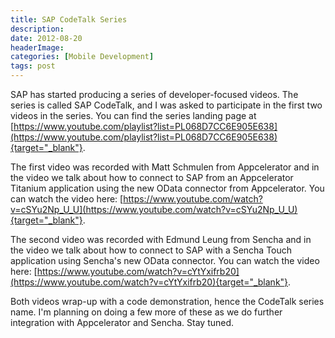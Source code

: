 ```yaml
---
title: SAP CodeTalk Series
description: 
date: 2012-08-20
headerImage: 
categories: [Mobile Development]
tags: post
---
```


SAP has started producing a series of developer-focused videos. The series is called SAP CodeTalk, and I was asked to participate in the first two videos in the series. You can find the series landing page at [https://www.youtube.com/playlist?list=PL068D7CC6E905E638](https://www.youtube.com/playlist?list=PL068D7CC6E905E638){target="_blank"}.

The first video was recorded with Matt Schmulen from Appcelerator and in the video we talk about how to connect to SAP from an Appcelerator Titanium application using the new OData connector from Appcelerator. You can watch the video here: [https://www.youtube.com/watch?v=cSYu2Np_U_U](https://www.youtube.com/watch?v=cSYu2Np_U_U){target="_blank"}.

The second video was recorded with Edmund Leung from Sencha and in the video we talk about how to connect to SAP with a Sencha Touch application using Sencha's new OData connector. You can watch the video here: [https://www.youtube.com/watch?v=cYtYxifrb20](https://www.youtube.com/watch?v=cYtYxifrb20){target="_blank"}.

Both videos wrap-up with a code demonstration, hence the CodeTalk series name. I'm planning on doing a few more of these as we do further integration with Appcelerator and Sencha. Stay tuned.